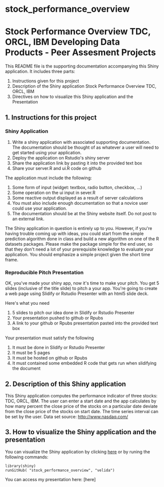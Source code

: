 # stock_performance_overview
Stock Performance Overview TDC, ORCL, IBM
Developing Data Products - Peer Assesment Projects
======================


This README file is the supporting documentation accompanying this Shiny application. It includes three parts: 

1. Instructions given for this project
2. Description of the Shiny application Stock Performance Overview TDC, ORCL, IBM
3. Directives on how to visualize this Shiny application and the Presentation

## 1. Instructions for this project

### Shiny Application
1. Write a shiny application with associated supporting documentation. The documentation should be thought of as whatever a user will need to get started using your application.
2. Deploy the application on Rstudio's shiny server
3. Share the application link by pasting it into the provided text box
4. Share your server.R and ui.R code on github

The application must include the following:

1. Some form of input (widget: textbox, radio button, checkbox, ...)
2. Some operation on the ui input in sever.R
3. Some reactive output displayed as a result of server calculations
4. You must also include enough documentation so that a novice user could use your application.
5. The documentation should be at the Shiny website itself. Do not post to an external link.

The Shiny application in question is entirely up to you. However, if you're having trouble coming up with ideas, you could start from the simple prediction algorithm done in class and build a new algorithm on one of the R datasets packages. Please make the package simple for the end user, so that they don't need a lot of your prerequisite knowledge to evaluate your application. You should emphasize a simple project given the short time frame.

### Reproducible Pitch Presentation

OK, you've made your shiny app, now it's time to make your pitch. You get 5 slides (inclusive of the title slide) to pitch a your app. You're going to create a web page using Slidify or Rstudio Presenter with an html5 slide deck.

Here's what you need

1. 5 slides to pitch our idea done in Slidify or Rstudio Presenter
2. Your presentation pushed to github or Rpubs
3. A link to your github or Rpubs presentation pasted into the provided text box

Your presentation must satisfy the following

1. It must be done in Slidify or Rstudio Presenter
2. It must be 5 pages
3. It must be hosted on github or Rpubs
4. It must contained some embedded R code that gets run when slidifying the document

## 2. Description of this Shiny application

This Shiny application computes the performance indicator of three stocks: TDC, ORCL, IBM. The user can enter a start date and the app calculates by how many percent the close price of the stocks on a particular date deviate from the close price of the stocks on start date. The time series interval can be set by the user.
Data set source: http://www.nasdaq.com/

## 3. How to visualize the Shiny application and the presentation
You can visualize the Shiny application by clicking [here]( https://velida.shinyapps.io/StockPerformance/) or by runing the following commands:

```
library(shiny)
runGitHub( "stock_performance_overview", "velida") 
```
You can access my presentation here: [here]
